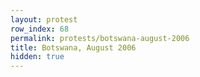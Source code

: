 ```yaml
---
layout: protest
row_index: 68
permalink: protests/botswana-august-2006
title: Botswana, August 2006
hidden: true
---
```

